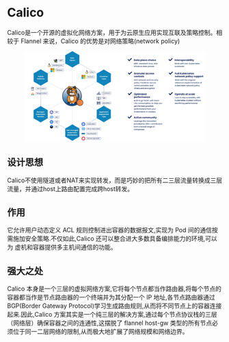 # Calico

Calico是一个开源的虚拟化网络方案，用于为云原生应用实现互联及策略控制。相较于 Flannel 来说，Calico 的优势是对网络策略(network policy)

<figure><img src="../../../.gitbook/assets/image (28).png" alt=""><figcaption></figcaption></figure>

## 设计思想

Calico不使用隧道或者NAT来实现转发，而是巧妙的把所有二三层流量转换成三层流量，并通过host上路由配置完成跨host转发。

## 作用

它允许用户动态定义 ACL 规则控制进出容器的数据报文,实现为 Pod 间的通信按需施加安全策略.不仅如此,Calico 还可以整合进大多数具备编排能力的环境,可以为 虚机和容器提供多主机间通信的功能。

## 强大之处

Calico 本身是一个三层的虚拟网络方案,它将每个节点都当作路由器,将每个节点的容器都当作是节点路由器的一个终端并为其分配一个 IP 地址,各节点路由器通过 BGP(Border Gateway Protocol)学习生成路由规则,从而将不同节点上的容器连接起来.因此,Calico 方案其实是一个纯三层的解决方案,通过每个节点协议栈的三层（网络层）确保容器之间的连通性,这摆脱了 flannel host-gw 类型的所有节点必须位于同一二层网络的限制,从而极大地扩展了网络规模和网络边界。
